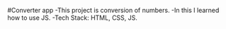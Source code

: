 #Converter app
-This project is conversion of numbers.
-In this I learned how to use JS.
-Tech Stack: HTML, CSS, JS.